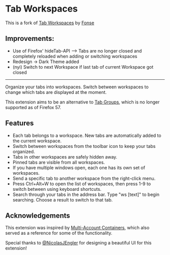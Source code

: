 # Tab Workspaces

<p class="callout info">This is a fork of <a href="https://addons.mozilla.org/de/firefox/addon/tab-workspaces/">Tab Workspaces</a> by <a href="https://github.com/fonse">Fonse</a></p>

## Improvements:

 - Use of Firefox' hideTab-API --> Tabs are no longer closed and completely reloaded when adding or switching workspaces
 - Redesign -> Dark Theme added
 - (nyi) Switch to next Workspace if last tab of current Workspace got closed

_______________________________________
Organize your tabs into workspaces. Switch between workspaces to change which tabs are displayed at the moment.

This extension aims to be an alternative to [Tab Groups](https://addons.mozilla.org/en-US/firefox/addon/tab-groups-panorama/), which is no longer supported as of Firefox 57.

## Features

 - Each tab belongs to a workspace. New tabs are automatically added to the current workspace.
 - Switch between workspaces from the toolbar icon to keep your tabs organized.
 - Tabs in other workspaces are safely hidden away.
 - Pinned tabs are visible from all workspaces.
 - If you have multiple windows open, each one has its own set of workspaces.
 - Send a specific tab to another workspace from the right-click menu.
 - Press Ctrl+Alt+W to open the list of workspaces, then press 1-9 to switch between using keyboard shortcuts.
 - Search through your tabs in the address bar. Type "ws [text]" to begin searching. Choose a result to switch to that tab.

## Acknowledgements

This extension was inspired by [Multi-Account Containers](https://addons.mozilla.org/en-US/firefox/addon/multi-account-containers/), which also served as a reference for some of the functionality.

Special thanks to [@NicolasJEngler](http://nicolasjengler.com.ar/) for designing a beautiful UI for this extension!
